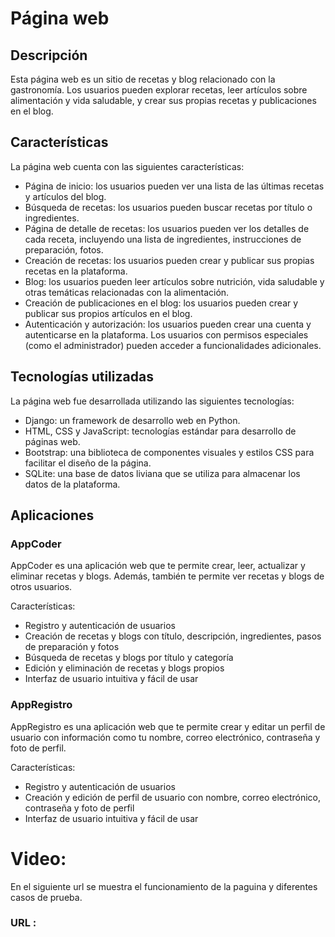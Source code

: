 # Página web

## Descripción

Esta página web es un sitio de recetas y blog relacionado con la gastronomía. Los usuarios pueden explorar recetas, leer artículos sobre alimentación y vida saludable, y crear sus propias recetas y publicaciones en el blog.

## Características

La página web cuenta con las siguientes características:

- Página de inicio: los usuarios pueden ver una lista de las últimas recetas y artículos del blog.
- Búsqueda de recetas: los usuarios pueden buscar recetas por título o ingredientes.
- Página de detalle de recetas: los usuarios pueden ver los detalles de cada receta, incluyendo una lista de ingredientes, instrucciones de preparación, fotos.
- Creación de recetas: los usuarios pueden crear y publicar sus propias recetas en la plataforma.
- Blog: los usuarios pueden leer artículos sobre nutrición, vida saludable y otras temáticas relacionadas con la alimentación.
- Creación de publicaciones en el blog: los usuarios pueden crear y publicar sus propios artículos en el blog.
- Autenticación y autorización: los usuarios pueden crear una cuenta y autenticarse en la plataforma. Los usuarios con permisos especiales (como el administrador) pueden acceder a funcionalidades adicionales.

## Tecnologías utilizadas

La página web fue desarrollada utilizando las siguientes tecnologías:

- Django: un framework de desarrollo web en Python.
- HTML, CSS y JavaScript: tecnologías estándar para desarrollo de páginas web.
- Bootstrap: una biblioteca de componentes visuales y estilos CSS para facilitar el diseño de la página.
- SQLite: una base de datos liviana que se utiliza para almacenar los datos de la plataforma.

## Aplicaciones

### AppCoder

AppCoder es una aplicación web que te permite crear, leer, actualizar y eliminar recetas y blogs. Además, también te permite ver recetas y blogs de otros usuarios.

Características:

- Registro y autenticación de usuarios
- Creación de recetas y blogs con título, descripción, ingredientes, pasos de preparación y fotos
- Búsqueda de recetas y blogs por título y categoría
- Edición y eliminación de recetas y blogs propios
- Interfaz de usuario intuitiva y fácil de usar

### AppRegistro

AppRegistro es una aplicación web que te permite crear y editar un perfil de usuario con información como tu nombre, correo electrónico, contraseña y foto de perfil.

Características:

- Registro y autenticación de usuarios
- Creación y edición de perfil de usuario con nombre, correo electrónico, contraseña y foto de perfil
- Interfaz de usuario intuitiva y fácil de usar


# Video:

En el siguiente url se muestra el funcionamiento de la paguina y diferentes casos de prueba.

###  URL :
